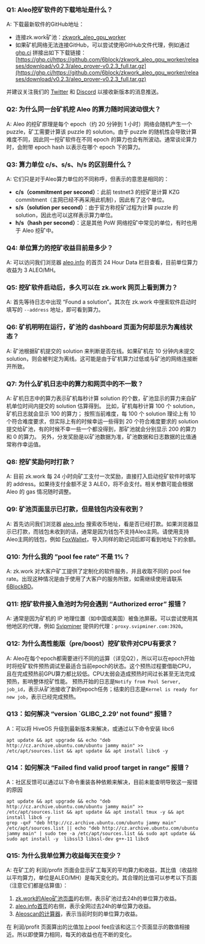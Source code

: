 ### Q1: Aleo挖矿软件的下载地址是什么？

A: 下载最新软件的GitHub地址：
- 连接zk.work矿池：[zkwork_aleo_gpu_worker](https://github.com/6block/zkwork_aleo_gpu_worker/releases)
- 如果矿机网络无法连接GitHub，可以尝试使用GitHub文件代理，例如通过 [ghp.ci](https://ghp.ci/) 拼接出如下下载链接：[https://ghp.ci/https://github.com/6block/zkwork_aleo_gpu_worker/releases/download/v0.2.3/aleo_prover-v0.2.3_full.tar.gz](https://ghp.ci/https://github.com/6block/zkwork_aleo_gpu_worker/releases/download/v0.2.3/aleo_prover-v0.2.3_full.tar.gz)

并建议关注我们的 [Twitter](https://x.com/ZKWorkHQ) 和 [Discord](https://discord.com/invite/pKufwyjGFF) 以接收新版本的消息推送。


### Q2: 为什么同一台矿机挖 Aleo 的算力随时间波动很大？

A: Aleo 的挖矿原理是每个 epoch（约 20 分钟到 1 小时）网络会随机产生一个 puzzle，矿工需要计算该 puzzle 的 solution。由于 puzzle 的随机性会导致计算难度不同，因此同一挖矿软件在不同 epoch 的算力也会有所波动。通常谈论算力时，会附带 epoch hash 以表示在哪个 epoch 下的算力。


### Q3: 算力单位 c/s、s/s、h/s 的区别是什么？

A: 它们只是对于Aleo算力单位的不同称呼，但表示的意思是相同的：
- **c/s（commitment per second）**：此前 testnet3 的挖矿是计算 KZG commitment（主网已经不再采用此机制），因此有了这个单位。
- **s/s（solution per second）**：由于官方称挖矿过程为计算 puzzle 的 solution，因此也可以这样表示算力单位。
- **h/s（hash per second）**：这是其他 PoW 网络挖矿中常见的单位，有时也用于 Aleo 挖矿中。


### Q4: 单位算力的挖矿收益目前是多少？

A: 可以访问我们浏览器 [aleo.info](https://aleo.info/) 的首页 24 Hour Data 栏目查看，目前单位算力收益为 3 ALEO/MH。


### Q5: 挖矿软件启动后，多久可以在 zk.work 网页上看到算力？

A: 首先等待日志中出现 “Found a solution”。其次在 zk.work 中搜索软件启动时填写的 `--address` 地址，即可看到算力。


### Q6: 矿机明明在运行，矿池的 dashboard 页面为何却显示为离线状态？

A: 矿池根据矿机提交的 solution 来判断是否在线。如果矿机在 10 分钟内未提交 solution，则会被判定为离线。这可能是由于矿机算力过低或与矿池的网络连接断开所致。


### Q7: 为什么矿机日志中的算力和网页中的不一致？

A: 矿机日志中的算力表示矿机每秒计算 solution 的个数，矿池显示的算力来自矿机单位时间内提交的 solution 估算得到。
比如，矿机每秒计算 100 个 solution，矿机日志就会显示 100 的算力；
按照当前难度，每 100 个 solution 理论上有 10 个符合难度要求，但实际上有的时候幸运一些得到 20 个符合难度要求的 solution 提交给矿池，有的时候不幸一些一个都没得到，那矿池就会分别显示 200 的算力和 0 的算力。
另外，分发奖励是以矿池数据为准，矿池数据和日志数据的比值通常称作幸运值。


### Q8: 挖矿奖励何时打款？

A: 目前 zk.work 每 24 小时向矿工支付一次奖励，直接打入启动挖矿软件时填写的 address。如果待支付金额不足 3 ALEO，将不会支付。相关参数可能会根据 Aleo 的 gas 情况随时调整。


### Q9: 矿池页面显示已打款，但是钱包内没有收到？

A: 首先访问我们浏览器 [aleo.info](https://aleo.info/) 搜索收币地址，看是否已经打款。如果浏览器显示已打款，而钱包未收到的话，通常是因为钱包不支持Aleo主网。请使用支持Aleo主网的钱包，例如 [FoxWallet](https://foxwallet.com/)，导入同样的助记词后即可看到地址下的余额。


### Q10: 为什么我的 ”pool fee rate“ 不是 1%？

A: zk.work 对大客户矿工提供了定制化的软件服务，并且收取不同的 pool fee rate。出现这种情况是由于使用了大客户的服务所致，如需继续使用请联系 [6BlockBD](https://t.me/sixblockofficial)。


### Q11: 挖矿软件接入鱼池时为何会遇到 “Authorized error” 报错？

A: 通常是因为矿机的 IP 地理位置（如中国或美国）被鱼池屏蔽。可以尝试使用其他地区的代理，例如 [Svipminer](https://www.svipminer.com/) 提供的代理：`proxy.svipminer.com:3920`。


### Q12: 为什么高性能版（pre/boost）挖矿软件对CPU有要求？

A: Aleo在每个epoch都需要进行不同的运算（详见Q2），所以可以在epoch开始时将挖矿软件预热调试至最适合当前epoch的状态。这个预热过程要借助CPU，且在完成预热前GPU算力都比较低。CPU太弱会造成预热时间过长甚至无法完成预热，影响整体挖矿性能。
预热开始的日志是`Notify from Pool Server, job_id`，表示从矿池接收了新的epoch任务；结束的日志是`Kernel is ready for new job`，表示已经完成预热。


### Q13：如何解决 “version `GLIBC_2.29' not found” 报错？
A：可以将 HiveOS 升级到最新版本来解决，或通过以下命令安装 libc6
```
apt update && apt upgrade && echo "deb http://cz.archive.ubuntu.com/ubuntu jammy main" >> /etc/apt/sources.list && apt update && apt install libc6 -y
```


### Q14：如何解决 “Failed find valid proof target in range” 报错？
A：社区反馈可以通过以下命令重装各种依赖来解决，目前未能查明导致这一报错的原因
```
apt update && apt upgrade && echo "deb http://cz.archive.ubuntu.com/ubuntu jammy main" >> /etc/apt/sources.list && apt update && apt install tmux -y && apt install libc6 -y
grep -qxF "deb http://cz.archive.ubuntu.com/ubuntu jammy main" /etc/apt/sources.list || echo "deb http://cz.archive.ubuntu.com/ubuntu jammy main" | sudo tee -a /etc/apt/sources.list && sudo apt update && sudo apt install -y  libssl3 libssl-dev g++-11 libc6
```


### Q15: 为什么我单位算力收益每天在变少？

A: 在矿工的 利润/profit 页面会显示矿工每天的平均算力和收益，其比值（收益除以平均算力，单位是ALEO/MH）是每天变化的。其合理的比值可以参考以下页面（注意它们都是估算值）：
1. [zk.work的Aleo矿池页面](https://zk.work/aleo/)的右侧，表示矿池过去24h的单位算力收益。
2. [aleo.info首页](https://aleo.info/)的右侧，表示全网过去24h的单位算力收益。
3. [Aleoscan的计算器](https://aleoscan.io/calc)，表示当前时刻的单位算力收益。

在 利润/profit 页面算出的比值加上pool fee应该和这三个页面显示的数值相接近。所以即使算力相同，每天的收益也在不断的变化。
